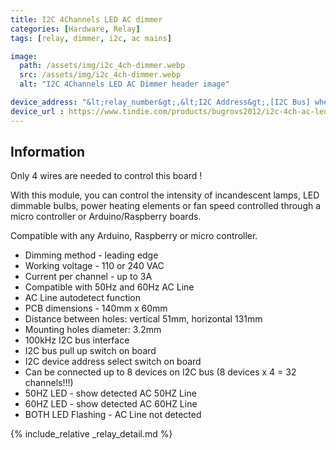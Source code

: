 ```yaml
---
title: I2C 4Channels LED AC dimmer
categories: [Hardware, Relay]
tags: [relay, dimmer, i2c, ac mains]

image:
  path: /assets/img/i2c_4ch-dimmer.webp
  src: /assets/img/i2c_4ch-dimmer.webp
  alt: "I2C 4Channels LED AC Dimmer header image"

device_address: "&lt;relay_number&gt;,&lt;I2C Address&gt;,[I2C Bus] where the [I2C bus](/TerrariumPI/hardware#i2c-bus) is optional<br />Ex: `1,0x70`"
device_url : https://www.tindie.com/products/bugrovs2012/i2c-4ch-ac-led-dimmer-module/
---
```


## Information

Only 4 wires are needed to control this board !

With this module, you can control the intensity of incandescent lamps, LED dimmable bulbs, power heating elements or fan speed controlled through a micro controller or Arduino/Raspberry boards.

Compatible with any Arduino, Raspberry or micro controller.

- Dimming method - leading edge
- Working voltage - 110 or 240 VAC
- Current per channel - up to 3A
- Compatible with 50Hz and 60Hz AC Line
- AC Line autodetect function
- PCB dimensions - 140mm x 60mm
- Distance between holes: vertical 51mm, horizontal 131mm
- Mounting holes diameter: 3.2mm
- 100kHz I2C bus interface
- I2C bus pull up switch on board
- I2C device address select switch on board
- Can be connected up to 8 devices on I2C bus (8 devices x 4 = 32 channels!!!)
- 50HZ LED - show detected AC 50HZ Line
- 60HZ LED - show detected AC 60HZ Line
- BOTH LED Flashing - AC Line not detected

{% include_relative _relay_detail.md %}
